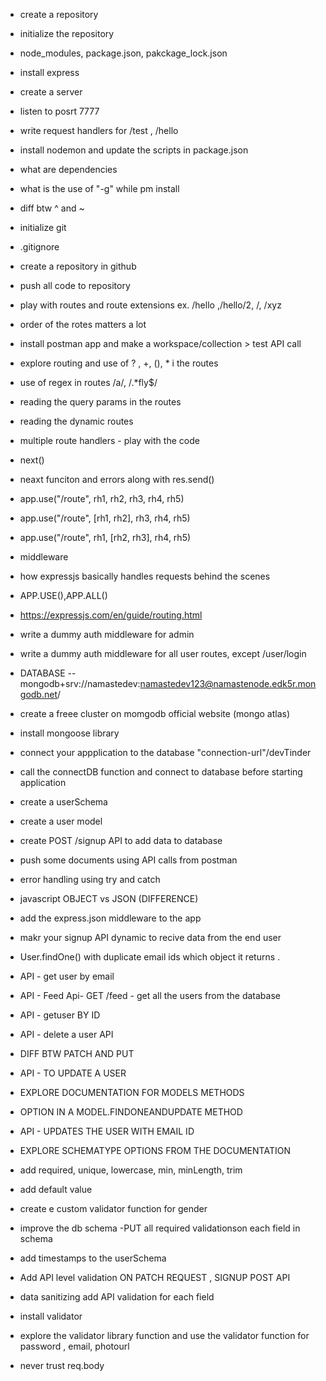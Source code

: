 - create a repository
- initialize the repository
- node_modules, package.json, pakckage_lock.json
- install express
- create a server
- listen to posrt 7777
- write request handlers for /test , /hello
- install nodemon and update the scripts in package.json
- what are dependencies
- what is the use of "-g" while pm install
- diff btw ^ and ~

- initialize git
- .gitignore
- create a repository in github
- push all code to repository
- play with routes and route extensions ex. /hello ,/hello/2, /, /xyz
- order of the rotes matters a lot
- install postman app and make a workspace/collection > test API call
- explore routing and use of ? , +, (), \* i the routes
- use of regex in routes /a/, /.\*fly$/
<!-- https://expressjs.com/en/guide/routing.html -->
- reading the query params in the routes
- reading the dynamic routes

- multiple route handlers - play with the code
- next()
- neaxt funciton and errors along with res.send()
- app.use("/route", rh1, rh2, rh3, rh4, rh5)
- app.use("/route", [rh1, rh2], rh3, rh4, rh5)
- app.use("/route", rh1, [rh2, rh3], rh4, rh5)

- middleware
- how expressjs basically handles requests behind the scenes
- APP.USE(),APP.ALL()
- https://expressjs.com/en/guide/routing.html
- write a dummy auth middleware for admin
- write a dummy auth middleware for all user routes, except /user/login



- DATABASE
-- mongodb+srv://namastedev:namastedev123@namastenode.edk5r.mongodb.net/   

- create a freee cluster on momgodb official website (mongo atlas)
- install mongoose library
- connect your appplication to the database "connection-url"/devTinder
- call the connectDB  function and connect to database before starting application
- create a userSchema 
- create a user model
- create POST  /signup API to add data to database
- push some documents using API calls from postman
- error handling using try and catch 


- javascript OBJECT  vs JSON (DIFFERENCE)
- add the express.json middleware to the app 
- makr your signup API dynamic to recive data  from the end user 
- User.findOne() with duplicate email ids which object it returns .
- API - get user by email 
- API - Feed Api- GET /feed - get all the users from the database
- API - getuser  BY ID 
- API - delete a user API
- DIFF BTW PATCH AND PUT 
- API - TO UPDATE A USER 
- EXPLORE DOCUMENTATION FOR MODELS METHODS
- OPTION IN  A MODEL.FINDONEANDUPDATE METHOD
- API - UPDATES THE USER WITH EMAIL ID


- EXPLORE SCHEMATYPE OPTIONS FROM THE DOCUMENTATION
- add required, unique, lowercase, min, minLength, trim
- add default value 
- create e custom validator function for gender
- improve the db schema -PUT all required validationson each field in schema 
- add timestamps to the userSchema

- Add API level validation ON PATCH REQUEST , SIGNUP POST API 
- data sanitizing add API validation for each field 
- install validator
- explore the validator library function and use the validator function for password , email, photourl
- never trust req.body
